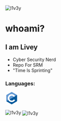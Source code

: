 <img align="center" src="https://external-content.duckduckgo.com/iu/?u=https%3A%2F%2Fi.pinimg.com%2Foriginals%2Fda%2F41%2Fab%2Fda41ab5851b4f8f2394622f8cadf5002.jpg&f=1&nofb=1" alt="l1v3y" />
<h1 alight="center">whoami?</h1>
<h2 align="left">I am Livey</h3>

- Cyber Security Nerd</h3>
- Repo For SRM</h3>
- "Time Is Sprinting"


<h3 align="left">Languages:</h3>
<p align="left"> <a href="https://www.cprogramming.com/" target="_blank" rel="noreferrer"> <img src="https://raw.githubusercontent.com/devicons/devicon/master/icons/c/c-original.svg" alt="c" width="40" height="40"/> </a> </p>

<p><img align="left" src="https://github-readme-stats.vercel.app/api/top-langs?username=l1v3y&show_icons=true&locale=en&layout=compact" alt="l1v3y" /></p>

<p>&nbsp;<img align="center" src="https://github-readme-stats.vercel.app/api?username=l1v3y&show_icons=true&locale=en" alt="l1v3y" /></p>

